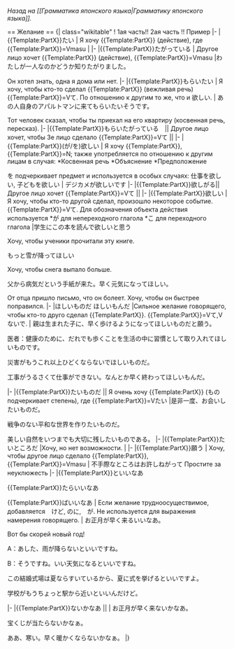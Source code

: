 <i>Назад на [[Грамматика японского языка|Грамматику японского языка]].</i>

== Желание ==
{| class="wikitable"
! 1ая часть!! 2ая часть !! Пример
|-
|{{Template:PartX}}たい 
| Я хочу {{Template:PartX}} (действие), где {{Template:PartX}}=Vmasu 
|
|-
|{{Template:PartX}}たがっている
| Другое лицо хочет {{Template:PartX}} (действие), {{Template:PartX}}=Vmasu
|わたしが一人なのかどうか知りたがりました。

Он хотел знать, одна я дома или нет.
|-
|{{Template:PartX}}もらいたい 
| Я хочу, чтобы кто-то сделал {{Template:PartX}} (вежливая речь) {{Template:PartX}}=Vて. 
По отношению к другим то же, что и 欲しい.
| あの人自身のアパルトマンに来てもらいたいそうです。

Тот человек сказал, чтобы ты приехал на его квартиру (косвенная речь, пересказ).
|-
|{{Template:PartX}}もらいたがっている　|| Другое лицо хочет, чтобы 3е лицо сделало {{Template:PartX}}=Vて || 
|-
|{{Template:PartX}}(が/を)欲しい
| Я хочу {{Template:PartX}}, {{Template:PartX}}=N; также употребляется по отношению к другим лицам в случая:
*Косвенная речь
*Объяснение
*Предположение

を подчеркивает предмет и используется в особых случаях: 仕事を欲しい, 子どもを欲しい
| デジカメが欲しいです
|-
|{{Template:PartX}}欲しがる|| Другое лицо хочет {{Template:PartX}}=Vて || 
|-
|{{Template:PartX}}欲しい 
| Я хочу, чтобы кто-то другой сделал, произошло некоторое событие. {{Template:PartX}}=Vて. 
Для обозначения объекта действия используется 
*が для непереходного глагола
*こ для переходного глагола
|学生にこの本を読んで欲しいと思う 

Хочу, чтобы ученики прочитали эту книге.

もっと雪が降ってほしい

Хочу, чтобы снега выпало больше.

父から病気だという手紙が来た。早く元気になってほしい。

От отца пришло письмо, что он болеет. Хочу, чтобы он быстрее поправился.
|-
|ほしいものだ
ほしいもんだ
|Сильное желание говорящего, чтобы кто-то друго сделал {{Template:PartX}}. {{Template:PartX}}=Vて,Vないで. 
|
親は生まれた子に、早く歩けるようになってほしいものだと願う。

医者：健康のために、だれでも歩くことを生活の中に習慣として取り入れてほしいものです。

災害がもうこれ以上ひどくならないでほしいものだ。

工事がうるさくて仕事ができない。なんとか早く終わってほしいもんだ。

|-
|{{Template:PartX}}たいものだ || Я очень хочу {{Template:PartX}} (もの подчеркивает степень), где {{Template:PartX}}=Vたい
|是非一度、お会いしたいものだ。

戦争のない平和な世界を作りたいものだ。

美しい自然をいつまでも大切に残したいものである。
|-
|{{Template:PartX}}たいところだ
|Хочу, но нет возможности.
|
|-
|{{Template:PartX}}願う
| Хочу, чтобы другое лицо сделало {{Template:PartX}}, {{Template:PartX}}=Vmasu
| 不手際なところはお許しねがって 
Простите за неуклюжесть
|-
|{{Template:PartX}}といいなあ

{{Template:PartX}}たらいいなあ 

{{Template:PartX}}ばいいなあ
| Если желание трудноосуществимое, добавляется　けど, のに,　が. Не используется для выражения намерения говорящего.
| お正月が早く来るいいなあ。

Вот бы скорей новый год!

A：あした、雨が降らないといいですね。

B：そうですね。いい天気になるといいですね。

この結婚式場は夏ならすいているから、夏に式を挙げるといいですよ。

学校がもうちょっと駅から近いといいんだけど。

|-
|{{Template:PartX}}ないかなあ || 
|
お正月が早く来ないかなあ。

宝くじが当たらないかなぁ。

ああ、寒い。早く暖かくならないかなぁ。
|}
